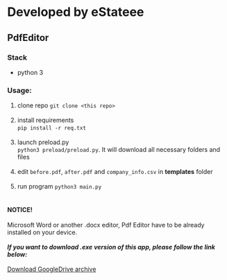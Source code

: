 # Developed by eStateee
## PdfEditor

### Stack
- python 3

### Usage:
1. clone repo `git clone <this repo>`<br><br>
2. install requirements <br>`pip install -r req.txt`<br><br>
3. launch preload.py <br> `python3 preload/preload.py`. It will download all necessary folders and files<br><br>
4. edit `before.pdf`, `after.pdf` and `company_info.csv` in <b>templates</b> folder<br><br>
5. run program `python3 main.py`<br><br>

#### NOTICE! 
Microsoft Word or another .docx editor, Pdf Editor have to be already installed on your device.
<br><br><i>**If you want to download .exe version of this app, please follow the link below:**</i><br><br>
[Download GoogleDrive archive](https://drive.google.com/drive/folders/1uTzjrpdzvfm1GPYhQkg6LnTpGF-aT1jf?usp=share_link)
